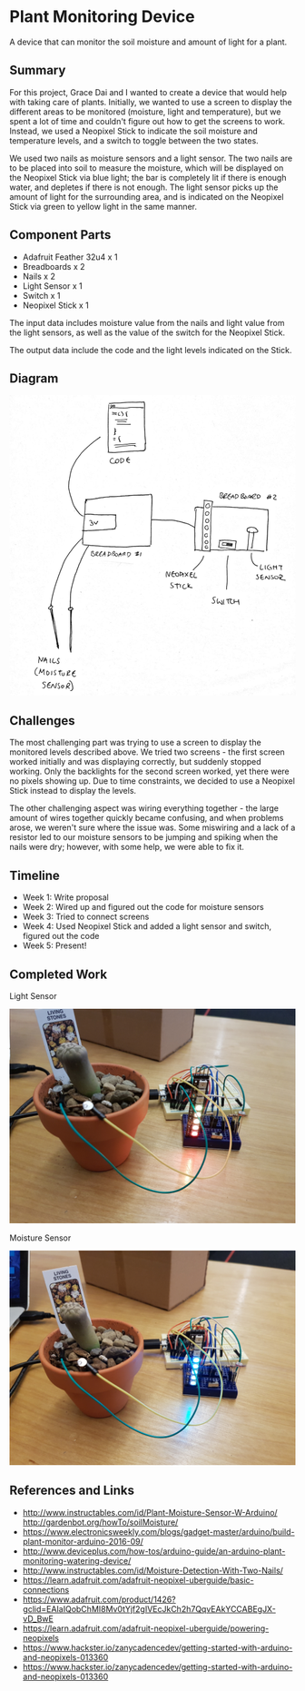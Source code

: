 # Plant Monitoring Device

A device that can monitor the soil moisture and amount of light for a plant.

## Summary
For this project, Grace Dai and I wanted to create a device that would help with taking care of plants. Initially, we wanted to use a screen to display the different areas to be monitored (moisture, light and temperature), but we spent a lot of time and couldn't figure out how to get the screens to work. Instead, we used a Neopixel Stick to indicate the soil moisture and temperature levels, and a switch to toggle between the two states.

We used two nails as moisture sensors and a light sensor. The two nails are to be placed into soil to measure the moisture, which will be displayed on the Neopixel Stick via blue light; the bar is completely lit if there is enough water, and depletes if there is not enough. The light sensor picks up the amount of light for the surrounding area, and is indicated on the Neopixel Stick via green to yellow light in the same manner.

## Component Parts
* Adafruit Feather 32u4 x 1
* Breadboards x 2
* Nails x 2
* Light Sensor x 1
* Switch x 1 
* Neopixel Stick x 1

The input data includes moisture value from the nails and light value from the light sensors, as well as the value of the switch for the Neopixel Stick.

The output data include the code and the light levels indicated on the Stick.

## Diagram
![alt text](https://github.com/jamiecatt/p-and-e-final-project-spring-2018/blob/master/diagram.jpg)

## Challenges
The most challenging part was trying to use a screen to display the monitored levels described above. We tried two screens - the first screen worked initially and was displaying correctly, but suddenly stopped working. Only the backlights for the second screen worked, yet there were no pixels showing up. Due to time constraints, we decided to use a Neopixel Stick instead to display the levels.

The other challenging aspect was wiring everything together - the large amount of wires together quickly became confusing, and when problems arose, we weren't sure where the issue was. Some miswiring and a lack of a resistor led to our moisture sensors to be jumping and spiking when the nails were dry; however, with some help, we were able to fix it.

## Timeline
* Week 1: Write proposal
* Week 2: Wired up and figured out the code for moisture sensors
* Week 3: Tried to connect screens
* Week 4: Used Neopixel Stick and added a light sensor and switch, figured out the code
* Week 5: Present!

## Completed Work
Light Sensor 

![alt text](https://github.com/jamiecatt/p-and-e-final-project-spring-2018/blob/master/lightpic.jpg)

Moisture Sensor

![alt text](https://github.com/jamiecatt/p-and-e-final-project-spring-2018/blob/master/moisturepic.jpg)

## References and Links

* http://www.instructables.com/id/Plant-Moisture-Sensor-W-Arduino/ http://gardenbot.org/howTo/soilMoisture/
* https://www.electronicsweekly.com/blogs/gadget-master/arduino/build-plant-monitor-arduino-2016-09/ 
* http://www.deviceplus.com/how-tos/arduino-guide/an-arduino-plant-monitoring-watering-device/ 
* http://www.instructables.com/id/Moisture-Detection-With-Two-Nails/ 
* https://learn.adafruit.com/adafruit-neopixel-uberguide/basic-connections 
* https://www.adafruit.com/product/1426?gclid=EAIaIQobChMI8Mv0tYjf2gIVEcJkCh2h7QqvEAkYCCABEgJX-vD_BwE 
* https://learn.adafruit.com/adafruit-neopixel-uberguide/powering-neopixels 
* https://www.hackster.io/zanycadencedev/getting-started-with-arduino-and-neopixels-013360 
* https://www.hackster.io/zanycadencedev/getting-started-with-arduino-and-neopixels-013360
